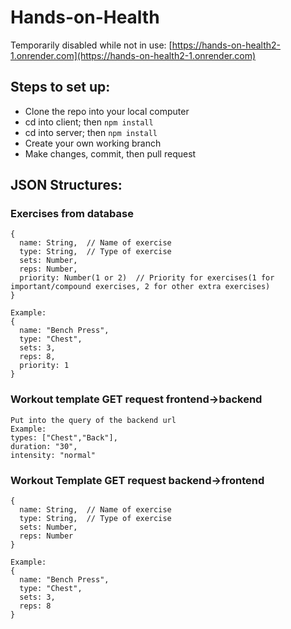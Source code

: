 # Hands-on-Health

Temporarily disabled while not in use: [https://hands-on-health2-1.onrender.com](https://hands-on-health2-1.onrender.com)

## Steps to set up:
- Clone the repo into your local computer
- cd into client; then `npm install`
- cd into server; then `npm install`
- Create your own working branch
- Make changes, commit, then pull request

## JSON Structures:
### Exercises from database
```
{
  name: String,  // Name of exercise
  type: String,  // Type of exercise
  sets: Number,
  reps: Number,
  priority: Number(1 or 2)  // Priority for exercises(1 for important/compound exercises, 2 for other extra exercises)
}

Example:
{
  name: "Bench Press",
  type: "Chest",
  sets: 3,
  reps: 8,
  priority: 1
}
```

### Workout template GET request frontend->backend
```
Put into the query of the backend url
Example:
types: ["Chest","Back"],
duration: "30",
intensity: "normal"
```

### Workout Template GET request backend->frontend
```
{
  name: String,  // Name of exercise
  type: String,  // Type of exercise
  sets: Number,
  reps: Number
}

Example:
{
  name: "Bench Press",
  type: "Chest",
  sets: 3,
  reps: 8
}
```


